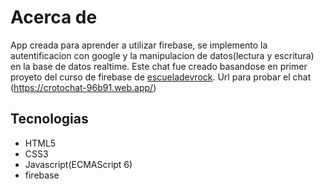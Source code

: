 # Acerca de 
App  creada para aprender a utilizar firebase, se implemento la autentificacion con google y  la manipulacion de datos(lectura y escritura) en la base de datos realtime. Este chat fue creado basandose en primer proyeto del curso de firebase de [escueladevrock](https://escueladevrock.com/). Url para probar el chat (https://crotochat-96b91.web.app/) 

## Tecnologias
- HTML5
- CSS3
- Javascript(ECMAScript 6)
- firebase